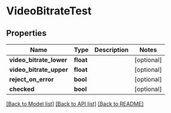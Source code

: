 # VideoBitrateTest

## Properties
Name | Type | Description | Notes
------------ | ------------- | ------------- | -------------
**video_bitrate_lower** | **float** |  | [optional] 
**video_bitrate_upper** | **float** |  | [optional] 
**reject_on_error** | **bool** |  | [optional] 
**checked** | **bool** |  | [optional] 

[[Back to Model list]](../README.md#documentation-for-models) [[Back to API list]](../README.md#documentation-for-api-endpoints) [[Back to README]](../README.md)


